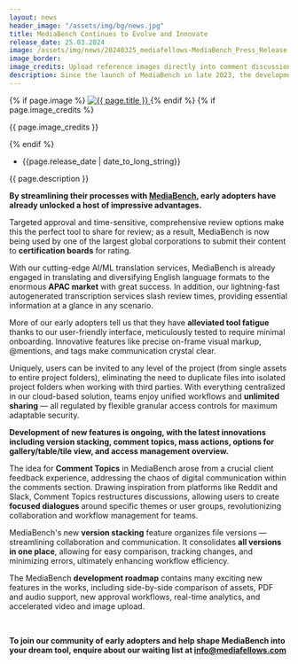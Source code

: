```yaml
---
layout: news
header_image: "/assets/img/bg/news.jpg"
title: MediaBench Continues to Evolve and Innovate
release_date: 25.03.2024
image: /assets/img/news/20240325_mediafellows-MediaBench_Press_Release.png
image_border:
image_credits: Upload reference images directly into comment discussions in the MediaBench interface
description: Since the launch of MediaBench in late 2023, the development team here at mediafellows has made leaps and bounds in improving and refining the tool, including versioning and comment topic features, and our early adopters are reaping the benefits.
---
```


<div class="row">
    <div class="col-xl-4 col-lg-4 col-md-12">
        <div class="s-details-img mb-30">
          {% if page.image %}
          <a href="{{ page.image }}" class="view">
            <img src="{{ page.image }}" alt="{{ page.title }}">  
          </a>
          {% endif %}
          {% if page.image_credits %}
          <p>{{ page.image_credits }}</p>
          {% endif %}
        </div>
    </div>
    <div class="col-xl-8 col-lg-8 col-md-12">
        <div class="service-details mb-40">
          <div class="meta-info">
              <ul>
                  <li class="posts-time">{{page.release_date | date_to_long_string}}</li>
              </ul>
          </div>
          <p>{{ page.description }}</p>
          <p>
           <strong>By streamlining their processes with <a target="blank" href="https://mediabench.app/">MediaBench</a>, early adopters have already unlocked a host of impressive advantages.</strong> 
          </p>
        </div>
    </div>
</div>
<div class="row">
    <div class="col-xl-12 col-lg-12">
        <div class="service-details mb-40">
          <p>
Targeted approval and time-sensitive, comprehensive review options make this the perfect tool to share for review; as a result, MediaBench is now being used by one of the largest global corporations to submit their content to <strong>certification boards</strong> for rating. 
          </p>
          <p>
With our cutting-edge AI/ML translation services, MediaBench is already engaged in translating and diversifying English language formats to the enormous <strong>APAC market</strong> with great success. In addition, our lightning-fast autogenerated transcription services slash review times, providing essential information at a glance in any scenario. 
          </p>
          <p>
More of our early adopters tell us that they have <strong>alleviated tool fatigue</strong> thanks to our user-friendly interface, meticulously tested to require minimal onboarding. Innovative features like precise on-frame visual markup, @mentions, and tags make communication crystal clear. 
          </p>
          <p>
Uniquely, users can be invited to any level of the project (from single assets to entire project folders), eliminating the need to duplicate files into isolated project folders when working with third parties. With everything centralized in our cloud-based solution, teams enjoy unified workflows and <strong>unlimited sharing</strong> — all regulated by flexible granular access controls for maximum adaptable security.
          </p>
          <p>
<strong>Development of new features is ongoing, with the latest innovations including version stacking, comment topics, mass actions, options for gallery/table/tile view, and access management overview. </strong>
          </p>
          <p>
The idea for <strong>Comment Topics</strong> in MediaBench arose from a crucial client feedback experience, addressing the chaos of digital communication within the comments section. Drawing inspiration from platforms like Reddit and Slack, Comment Topics restructures discussions, allowing users to create <strong>focused dialogues</strong> around specific themes or user groups, revolutionizing collaboration and workflow management for teams.
          </p>
          <p>
MediaBench's new <strong>version stacking</strong> feature organizes file versions — streamlining collaboration and communication. It consolidates <strong>all versions in one place</strong>, allowing for easy comparison, tracking changes, and minimizing errors, ultimately enhancing workflow efficiency.
          </p>
          <p>
The MediaBench <strong>development roadmap</strong> contains many exciting new features in the works, including side-by-side comparison of assets, PDF and audio support, new approval workflows, real-time analytics, and accelerated video and image upload.
          </p>
          <br>
          <p>
<strong>To join our community of early adopters and help shape MediaBench into your dream tool, enquire about our waiting list at <a href="mailto:info@mediafellows.com">info@mediafellows.com</a></strong>
          </p>
        </div>
    </div>
</div>
